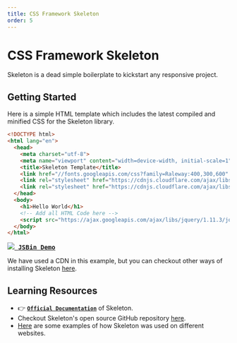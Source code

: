 ```yaml
---
title: CSS Framework Skeleton
order: 5
---
```

# CSS Framework Skeleton

Skeleton is a dead simple boilerplate to kickstart any responsive project.

## Getting Started

Here is a simple HTML template which includes the latest compiled and minified CSS for the Skeleton library.

```html
<!DOCTYPE html>
<html lang="en">
  <head>
    <meta charset="utf-8">
    <meta name="viewport" content="width=device-width, initial-scale=1">
    <title>Skeleton Template</title>
    <link href="//fonts.googleapis.com/css?family=Raleway:400,300,600" rel="stylesheet" type="text/css">
    <link rel="stylesheet" href="https://cdnjs.cloudflare.com/ajax/libs/normalize/4.1.1/normalize.min.css">
    <link rel="stylesheet" href="https://cdnjs.cloudflare.com/ajax/libs/skeleton/2.0.4/skeleton.min.css">
  </head>
  <body>
    <h1>Hello World</h1>
    <!-- Add all HTML Code here -->
    <script src="https://ajax.googleapis.com/ajax/libs/jquery/1.11.3/jquery.min.js"></script>
  </body>
</html>
```

<kbd>
  <a href="http://jsbin.com/sekojaxali/edit?html,output"><img src="https://i.imgur.com/wBLOt8L.png"> <strong>JSBin Demo</strong></a>
</kbd>

We have used a CDN in this example, but you can checkout other ways of installing Skeleton [here](https://github.com/dhg/Skeleton#getting-started).

## Learning Resources

- :point_right: [**`Official Documentation`**](http://getskeleton.com/#grid) of Skeleton.
- Checkout Skeleton's open source GitHub repository [here](https://github.com/dhg/Skeleton).
- [Here](http://getskeleton.com/#examples) are some examples of how Skeleton was used on different websites.
